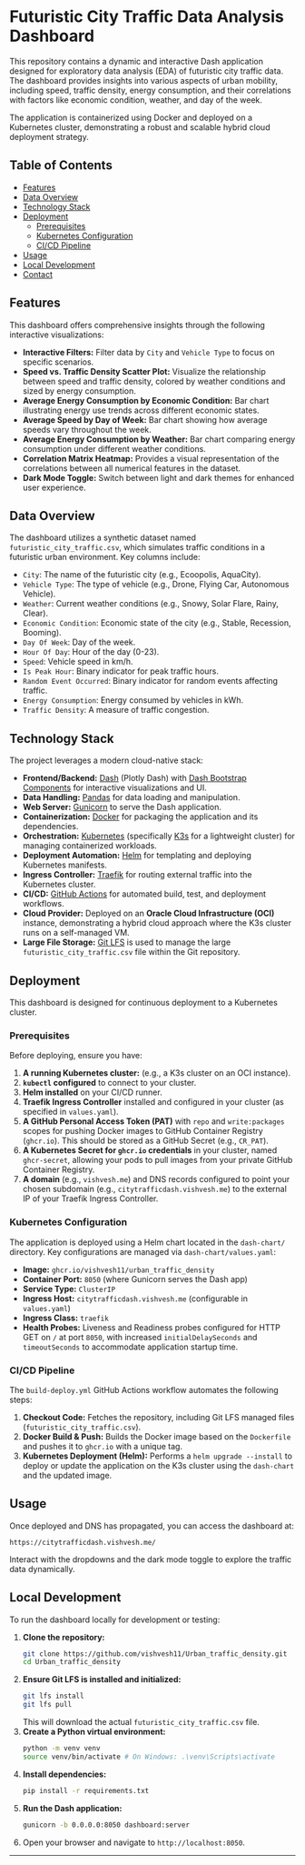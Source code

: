 # Futuristic City Traffic Data Analysis Dashboard

This repository contains a dynamic and interactive Dash application designed for exploratory data analysis (EDA) of futuristic city traffic data. The dashboard provides insights into various aspects of urban mobility, including speed, traffic density, energy consumption, and their correlations with factors like economic condition, weather, and day of the week.

The application is containerized using Docker and deployed on a Kubernetes cluster, demonstrating a robust and scalable hybrid cloud deployment strategy.

## Table of Contents

  - [Features](https://www.google.com/search?q=%23features)
  - [Data Overview](https://www.google.com/search?q=%23data-overview)
  - [Technology Stack](https://www.google.com/search?q=%23technology-stack)
  - [Deployment](https://www.google.com/search?q=%23deployment)
      - [Prerequisites](https://www.google.com/search?q=%23prerequisites)
      - [Kubernetes Configuration](https://www.google.com/search?q=%23kubernetes-configuration)
      - [CI/CD Pipeline](https://www.google.com/search?q=%23ci/cd-pipeline)
  - [Usage](https://www.google.com/search?q=%23usage)
  - [Local Development](https://www.google.com/search?q=%23local-development)
  - [Contact](https://www.google.com/search?q=%23contact)

## Features

This dashboard offers comprehensive insights through the following interactive visualizations:

  - **Interactive Filters:** Filter data by `City` and `Vehicle Type` to focus on specific scenarios.
  - **Speed vs. Traffic Density Scatter Plot:** Visualize the relationship between speed and traffic density, colored by weather conditions and sized by energy consumption.
  - **Average Energy Consumption by Economic Condition:** Bar chart illustrating energy use trends across different economic states.
  - **Average Speed by Day of Week:** Bar chart showing how average speeds vary throughout the week.
  - **Average Energy Consumption by Weather:** Bar chart comparing energy consumption under different weather conditions.
  - **Correlation Matrix Heatmap:** Provides a visual representation of the correlations between all numerical features in the dataset.
  - **Dark Mode Toggle:** Switch between light and dark themes for enhanced user experience.

## Data Overview

The dashboard utilizes a synthetic dataset named `futuristic_city_traffic.csv`, which simulates traffic conditions in a futuristic urban environment. Key columns include:

  - `City`: The name of the futuristic city (e.g., Ecoopolis, AquaCity).
  - `Vehicle Type`: The type of vehicle (e.g., Drone, Flying Car, Autonomous Vehicle).
  - `Weather`: Current weather conditions (e.g., Snowy, Solar Flare, Rainy, Clear).
  - `Economic Condition`: Economic state of the city (e.g., Stable, Recession, Booming).
  - `Day Of Week`: Day of the week.
  - `Hour Of Day`: Hour of the day (0-23).
  - `Speed`: Vehicle speed in km/h.
  - `Is Peak Hour`: Binary indicator for peak traffic hours.
  - `Random Event Occurred`: Binary indicator for random events affecting traffic.
  - `Energy Consumption`: Energy consumed by vehicles in kWh.
  - `Traffic Density`: A measure of traffic congestion.


## Technology Stack

The project leverages a modern cloud-native stack:

  - **Frontend/Backend:** [Dash](https://plotly.com/dash/) (Plotly Dash) with [Dash Bootstrap Components](https://dash-bootstrap-components.opensource.faculty.ai/) for interactive visualizations and UI.
  - **Data Handling:** [Pandas](https://pandas.pydata.org/) for data loading and manipulation.
  - **Web Server:** [Gunicorn](https://gunicorn.org/) to serve the Dash application.
  - **Containerization:** [Docker](https://www.docker.com/) for packaging the application and its dependencies.
  - **Orchestration:** [Kubernetes](https://kubernetes.io/) (specifically [K3s](https://k3s.io/) for a lightweight cluster) for managing containerized workloads.
  - **Deployment Automation:** [Helm](https://helm.sh/) for templating and deploying Kubernetes manifests.
  - **Ingress Controller:** [Traefik](https://traefik.io/traefik/) for routing external traffic into the Kubernetes cluster.
  - **CI/CD:** [GitHub Actions](https://docs.github.com/en/actions) for automated build, test, and deployment workflows.
  - **Cloud Provider:** Deployed on an **Oracle Cloud Infrastructure (OCI)** instance, demonstrating a hybrid cloud approach where the K3s cluster runs on a self-managed VM.
  - **Large File Storage:** [Git LFS](https://git-lfs.com/) is used to manage the large `futuristic_city_traffic.csv` file within the Git repository.

## Deployment

This dashboard is designed for continuous deployment to a Kubernetes cluster.

### Prerequisites

Before deploying, ensure you have:

1.  **A running Kubernetes cluster:** (e.g., a K3s cluster on an OCI instance).
2.  **`kubectl` configured** to connect to your cluster.
3.  **Helm installed** on your CI/CD runner.
4.  **Traefik Ingress Controller** installed and configured in your cluster (as specified in `values.yaml`).
5.  **A GitHub Personal Access Token (PAT)** with `repo` and `write:packages` scopes for pushing Docker images to GitHub Container Registry (`ghcr.io`). This should be stored as a GitHub Secret (e.g., `CR_PAT`).
6.  **A Kubernetes Secret for `ghcr.io` credentials** in your cluster, named `ghcr-secret`, allowing your pods to pull images from your private GitHub Container Registry.
7.  **A domain** (e.g., `vishvesh.me`) and DNS records configured to point your chosen subdomain (e.g., `citytrafficdash.vishvesh.me`) to the external IP of your Traefik Ingress Controller.

### Kubernetes Configuration

The application is deployed using a Helm chart located in the `dash-chart/` directory. Key configurations are managed via `dash-chart/values.yaml`:

  - **Image:** `ghcr.io/vishvesh11/urban_traffic_density`
  - **Container Port:** `8050` (where Gunicorn serves the Dash app)
  - **Service Type:** `ClusterIP`
  - **Ingress Host:** `citytrafficdash.vishvesh.me` (configurable in `values.yaml`)
  - **Ingress Class:** `traefik`
  - **Health Probes:** Liveness and Readiness probes configured for HTTP GET on `/` at port `8050`, with increased `initialDelaySeconds` and `timeoutSeconds` to accommodate application startup time.

### CI/CD Pipeline

The `build-deploy.yml` GitHub Actions workflow automates the following steps:

1.  **Checkout Code:** Fetches the repository, including Git LFS managed files (`futuristic_city_traffic.csv`).
2.  **Docker Build & Push:** Builds the Docker image based on the `Dockerfile` and pushes it to `ghcr.io` with a unique tag.
3.  **Kubernetes Deployment (Helm):** Performs a `helm upgrade --install` to deploy or update the application on the K3s cluster using the `dash-chart` and the updated image.

## Usage

Once deployed and DNS has propagated, you can access the dashboard at:

`https://citytrafficdash.vishvesh.me/` 

Interact with the dropdowns and the dark mode toggle to explore the traffic data dynamically.

## Local Development

To run the dashboard locally for development or testing:

1.  **Clone the repository:**
    ```bash
    git clone https://github.com/vishvesh11/Urban_traffic_density.git
    cd Urban_traffic_density
    ```
2.  **Ensure Git LFS is installed and initialized:**
    ```bash
    git lfs install
    git lfs pull
    ```
    This will download the actual `futuristic_city_traffic.csv` file.
3.  **Create a Python virtual environment:**
    ```bash
    python -m venv venv
    source venv/bin/activate # On Windows: .\venv\Scripts\activate
    ```
4.  **Install dependencies:**
    ```bash
    pip install -r requirements.txt
    ```
5.  **Run the Dash application:**
    ```bash
    gunicorn -b 0.0.0.0:8050 dashboard:server
    ```
6.  Open your browser and navigate to `http://localhost:8050`.



-----
